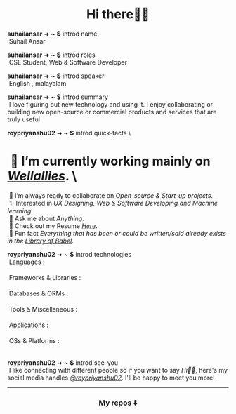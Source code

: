 <h1 align="center">Hi there👋🏻</h1>

**suhailansar** ➜ **~** **$** introd name \
&nbsp;Suhail Ansar


**suhailansar** ➜ **~** **$** introd roles \
&nbsp;CSE Student, Web & Software Developer 

**suhailansar** ➜ **~** **$** introd speaker \
&nbsp;English , malayalam

**suhailansar** ➜ **~** **$** introd summary \
&nbsp;I love figuring out new technology and using it. I enjoy collaborating or building new open-source or commercial products and services that are truly useful

**roypriyanshu02** ➜ **~** **$** introd quick-facts \
# &nbsp;🔭 I’m currently working mainly on _[Wellallies](https://github.com/wellallies)_. \
&nbsp;🤝 I’m always ready to collaborate on _Open-source & Start-up projects_. \
&nbsp;✨ Interested in _UX Designing, Web & Software Developing and Machine learning_. \
&nbsp;💬 Ask me about _Anything_. \
&nbsp;📄 Check out my Resume _[Here](https://drive.google.com/drive/folders/1sIvW7jsUrjzo3ycM6Kf4wF6hoH9fkB9J?usp=share_link)_. \
&nbsp;👾 Fun fact _Everything that has been or could be written/said already exists in the [Library of Babel](https://libraryofbabel.info/)_.

**roypriyanshu02** ➜ **~** **$** introd technologies \
&nbsp;Languages : \
&nbsp;<a rel="nofollow" href="https://html.spec.whatwg.org/multipage/" target="_blank" title="HTML5"><img loading="lazy" height="16" src="https://cdn.simpleicons.org/Html5/e34f26"></a>&nbsp;
<a rel="nofollow" href="https://www.w3.org/TR/CSS/#css" target="_blank" title="CSS3"><img loading="lazy" height="16" src="https://cdn.simpleicons.org/Css3/1572b6"></a>&nbsp;
<a rel="nofollow" href="http://www.ecma-international.org/publications-and-standards/standards/ecma-262/" target="_blank" title="JavaScript"><img loading="lazy" height="16" src="https://cdn.simpleicons.org/JavaScript/f7df1e"></a>&nbsp;
<a rel="nofollow" href="https://www.php.net/" target="_blank" title="PHP"><img loading="lazy" height="16" src="https://cdn.simpleicons.org/Php/777bb4"></a>&nbsp;
<a rel="nofollow" href="https://sass-lang.com/" target="_blank" title="Sass"><img loading="lazy" height="16" src="https://cdn.simpleicons.org/Sass/CC6699"></a>&nbsp;
<a rel="nofollow" href="https://www.python.org/" target="_blank" title="Python"><img loading="lazy" height="16" src="https://cdn.simpleicons.org/Python/ffd43b"></a> \
&nbsp;Frameworks & Libraries : \
&nbsp;<a rel="nofollow" href="https://getbootstrap.com/" target="_blank" title="Bootstrap CSS"><img loading="lazy" height="16" src="https://cdn.simpleicons.org/Bootstrap/7952b3"></a>&nbsp;
<a rel="nofollow" href="https://tailwindcss.com/" target="_blank" title="Tailwind CSS"><img loading="lazy" height="16" src="https://cdn.simpleicons.org/TailwindCss/06b6d4"></a>&nbsp;
<a rel="nofollow" href="https://jquery.com/" target="_blank" title="jQuery"><img loading="lazy" height="16" src="https://cdn.simpleicons.org/jQuery/0769ad"></a>&nbsp;
<a rel="nofollow" href="https://vuejs.org/" target="_blank" title="Vue"><img loading="lazy" height="16" src="https://cdn.simpleicons.org/Vue.js/4fc08d"></a>&nbsp;
<a rel="nofollow" href="https://vuetifyjs.com/" target="_blank" title="Vuetify"><img loading="lazy" height="16" src="https://cdn.simpleicons.org/Vuetify/1867c0"></a>&nbsp;
<a rel="nofollow" href="https://svelte.dev/" target="_blank" title="Svelte"><img loading="lazy" height="16" src="https://cdn.simpleicons.org/Svelte/ff3e00"></a> \
&nbsp;Databases & ORMs : \
&nbsp;<a rel="nofollow" href="https://www.mysql.com/" target="_blank" title="MySQL"><img loading="lazy" height="16" src="https://cdn.simpleicons.org/MySQL/f29111"></a>&nbsp;
<a rel="nofollow" href="https://mariadb.org/" target="_blank" title="MariaDB"><img loading="lazy" height="16" src="https://cdn.simpleicons.org/MariaDB/003545"></a>&nbsp;
<a rel="nofollow" href="https://www.sqlite.org/" target="_blank" title="SQLite"><img loading="lazy" height="16" src="https://cdn.simpleicons.org/SQLite/003b57"></a> \
&nbsp;Tools & Miscellaneous : \
&nbsp;<a rel="nofollow" href="https://www.gnu.org/software/bash/" target="_blank" title="GNU Bash"><img loading="lazy" height="16" src="https://cdn.simpleicons.org/GNUBash/4eaa25"></a>&nbsp;
<a rel="nofollow" href="https://nodejs.org/" target="_blank" title="NodeJS"><img loading="lazy" height="16" src="https://cdn.simpleicons.org/Node.js/339933"></a>&nbsp;
<a rel="nofollow" href="https://git-scm.com/" target="_blank" title="Git"><img loading="lazy" height="16" src="https://cdn.simpleicons.org/Git/f05032"></a> \
&nbsp;Applications : \
&nbsp;<a rel="nofollow" href="https://www.microsoft.com/en/microsoft-365/" target="_blank" title="Microsoft Office"><img loading="lazy" height="16" src="https://cdn.simpleicons.org/MicrosoftOffice/d83b01"></a>&nbsp;
<a rel="nofollow" href="https://www.adobe.com/in/products/photoshop/" target="_blank" title="Adobe Photoshop"><img loading="lazy" height="16" src="https://cdn.simpleicons.org/AdobePhotoshop/31a8ff"></a>&nbsp;
<a rel="nofollow" href="https://www.vegascreativesoftware.com/in/vegas-pro/" target="_blank" title="Vegas Pro"><img loading="lazy" height="16" src="https://cdn.simpleicons.org/Vitess/406aff"></a>&nbsp;
<a rel="nofollow" href="https://www.audacityteam.org/" target="_blank" title="Audacity"><img loading="lazy" height="16" src="https://cdn.simpleicons.org/Audacity/0000cc"></a>&nbsp;
<a rel="nofollow" href="https://www.sublimetext.com/" target="_blank" title="Sublime Text"><img loading="lazy" height="16" src="https://cdn.simpleicons.org/SublimeText/ff9800"></a>&nbsp;
<a rel="nofollow" href="https://www.adobe.com/in/products/xd/" target="_blank" title="Adobe XD"><img loading="lazy" height="16" src="https://cdn.simpleicons.org/AdobeXD/ff61f6"></a>&nbsp;
<a rel="nofollow" href="https://www.postman.com/" target="_blank" title="Postman"><img loading="lazy" height="16" src="https://cdn.simpleicons.org/Postman/ff6c37"></a>&nbsp;
<a rel="nofollow" href="https://code.visualstudio.com/" target="_blank" title="VSCode"><img loading="lazy" height="16" src="https://cdn.simpleicons.org/VisualStudioCode/007acc"></a>&nbsp;
<a rel="nofollow" href="https://www.figma.com/" target="_blank" title="Figma"><img loading="lazy" height="16" src="https://cdn.simpleicons.org/Figma/0acf83"></a> \
&nbsp;OSs & Platforms : \
&nbsp;<a rel="nofollow" href="https://www.microsoft.com/en-in/windows/" target="_blank" title="Windows"><img loading="lazy" height="16" src="https://cdn.simpleicons.org/Windows11/0078d4"></a>&nbsp;
<a rel="nofollow" href="https://ubuntu.com/" target="_blank" title="Ubuntu"><img loading="lazy" height="16" src="https://cdn.simpleicons.org/Ubuntu/e95420"></a>

**roypriyanshu02** ➜ **~** **$** introd see-you \
&nbsp;I like connecting with different people so if you want to say _Hi👋🏻_, here's my social media handles _[@roypriyanshu02](https://about.me/roypriyanshu02)_. I'll be happy to meet you more!

---

<h3 align="center">My repos ⬇️</h3>
